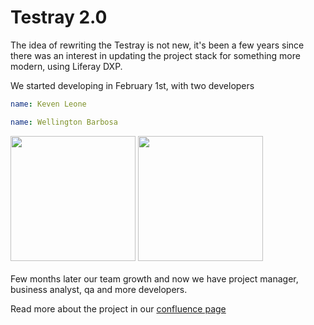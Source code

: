# Testray 2.0

The idea of ​​rewriting the Testray is not new, it's been a few years since there was an interest in updating the project stack for something more modern, using Liferay DXP.

<span v-click>
    We started developing in February 1st, with two developers
</span>

<div v-click grid="~ cols-2 gap-2">

```yaml
name: Keven Leone
```

```yaml
name: Wellington Barbosa
```

<img width="200" height="200" border="rounded" src="https://github.com/kevenleone.png">

<img width="200" height="200" border="rounded" src="https://github.com/welitonpe.png">

</div>

<br />

<span v-click>
   Few months later our team growth and now we have project manager, business analyst, qa and more developers.
</span>

Read more about the project in our [confluence page](https://liferay.atlassian.net/wiki/spaces/ENGSOL/pages/2013921472/Testray+2.0)


<!--
 Keven Speaking: Explain why TR1 is being deprecated and the motivation to create a new testray.
-->